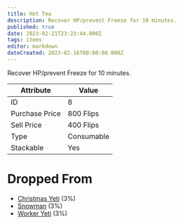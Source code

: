 ```yaml
---
title: Hot Tea
description: Recover HP/prevent Freeze for 10 minutes.
published: true
date: 2023-02-21T23:23:44.000Z
tags: items
editor: markdown
dateCreated: 2023-02-16T00:00:00.000Z
---
```


Recover HP/prevent Freeze for 10 minutes.

|Attribute|Value|
|-|-|
|ID|8|
|Purchase Price|800 Flips|
|Sell Price|400 Flips|
|Type|Consumable|
|Stackable|Yes|


# Dropped From
 * [Christmas Yeti](/monsters/christmas-yeti.md) (3%)
 * [Snowman](/monsters/snowman.md) (3%)
 * [Worker Yeti](/monsters/worker-yeti.md) (3%)
